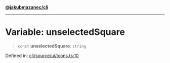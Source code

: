 [**@jakubmazanec/cli**](../../../README.md)

---

# Variable: unselectedSquare

> `const` **unselectedSquare**: `string`

Defined in:
[cli/source/ui/icons.ts:10](https://github.com/jakubmazanec/tools/blob/40ba1fb8bbde716fbe797d7886fffe14521e098a/packages/cli/source/ui/icons.ts#L10)
